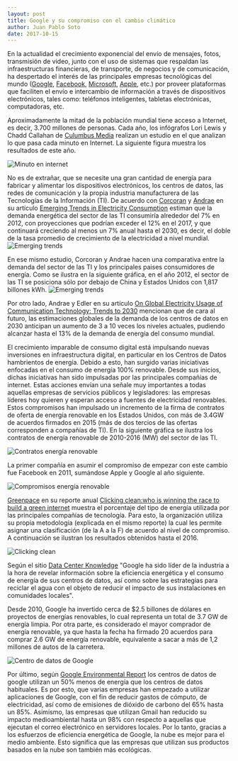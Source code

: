 ```yaml
---
layout: post
title: Google y su compromiso con el cambio climático
author: Juan Pablo Soto
date: 2017-10-15
---
```



En la actualidad el crecimiento exponencial del envío de mensajes, fotos, transmisión de video, junto con el uso de sistemas que respaldan las infraestructuras financieras, de transporte, de negocios y de comunicación, ha despertado el interés de las principales empresas tecnológicas del mundo ([Google](https://www.google.com), [Facebook](https://www.facebook.com), [Microsoft](https://www.microsoft.com), [Apple](http://www.apple.com), etc.) por proveer plataformas que faciliten el envío e intercambio de información a través de dispositivos electrónicos, tales como: teléfonos inteligentes, tabletas electrónicas, computadoras, etc.

Aproximadamente la mitad de la población mundial tiene acceso a Internet, es decir, 3.700 millones de personas. Cada año, los infógrafos Lori Lewis y Chadd Callahan de [Culumbus Media](http://www.cumulus.com/) realizan un estudio en el que analizan lo que pasa cada minuto en Internet. La siguiente figura muestra los resultados de este año.

![Minuto en internet](https://github.com/jpsotob/google-compromiso-cambio-climatico/blob/master/images/minuto.png?raw=true)

No es de extrañar, que se necesite una gran cantidad de energía para fabricar y alimentar los dispositivos electrónicos, los centros de datos, las redes de comunicación y la propia industria manufacturera de las Tecnologías de la Información (TI). De acuerdo con [Corcoran](https://www.researchgate.net/profile/Peter_Corcoran) y [Andrae](https://www.researchgate.net/profile/Anders_Andrae) en su artículo [Emerging Trends in Electricity Consumption](https://www.researchgate.net/publication/255923829_Emerging_Trends_in_Electricity_Consumption_for_Consumer_ICT) estiman que la demanda energética del sector de las TI consumiría alrededor del 7% en 2012, con  proyecciones que podrían exceder el 12% en el 2017, y que continuará creciendo al menos un 7% anual hasta el 2030, es decir, el doble de la tasa promedio de crecimiento de la electricidad a nivel mundial. 
![Emerging trends](https://github.com/jpsotob/google-compromiso-cambio-climatico/blob/master/images/emergingtrends.png?raw=true)

En ese mismo estudio, Corcoran y Andrae hacen una comparativa entre la demanda del sector de las TI y los principales paises consumidores de energía. Como se ilustra en la siguiente gráfica, en el año 2012, el sector de las TI se posiciona sólo por debajo de China y Estados Unidos con 1,817 billones kWh.
![Emerging trends](https://github.com/jpsotob/google-compromiso-cambio-climatico/blob/master/images/comparativaTI_countries_2012.png?raw=true)

Por otro lado, Andrae y Edler en su artículo [On Global Electricity Usage of Communication Technology: Trends to 2030](http://www.mdpi.com/2078-1547/6/1/117) mencionan que de cara al futuro, las estimaciones globales de la demanda de los centros de datos en 2030 anticipan un aumento de 3 a 10 veces los niveles actuales, pudiendo alcanzar hasta el 13% de la demanda de energía del consumo mundial.

El crecimiento imparable de consumo digital está impulsando nuevas inversiones en infraestructura digital, en particular en los Centros de Datos hambrientos de energía. Debido a esto, han surgido varias iniciativas enfocadas en el consumo de energía 100% renovable. Desde sus inicios, dichas iniciativas han sido impulsadas por las principales compañías de internet. Estas acciones envían una señale muy importantes a todas aquellas empresas de servicios públicos y legisladores: las empresas líderes hoy quieren y esperan acceso a fuentes de electricidad renovables. Estos compromisos han impulsado un incremento de la firma de contratos de oferta de energía renovable en los Estados Unidos, con más de 3.4GW de acuerdos firmados en 2015 (más de dos tercios de las ofertas corresponden a compañías de TI). En la siguiente gráfica se ilustra los contratos de energía renovable de 2010-2016 (MW) del sector de las TI.

![Contratos energía renovable](https://github.com/jpsotob/google-compromiso-cambio-climatico/blob/master/images/contratos.png)

La primer compañía en asumir el compromiso de empezar con este cambio fue Facebook en 2011, sumándose Apple y Google al año siguiente.

![Compromisos energía renovable](https://github.com/jpsotob/google-compromiso-cambio-climatico/blob/master/images/compromisos.png)

[Greenpace](http://www.greenpeace.org) en su reporte anual [Clicking clean:who is winning the race to build a green internet](http://www.greenpeace.org/international/en/publications/Campaign-reports/Climate-Reports/clicking-clean-2017/) muestra el porcentaje del tipo de energía utilizada por las principales compañías de tecnología. Para esto, la organización utiliza su propia metodología (explicada en el mismo reporte) la cual les permite asignar una clasificación (de la A a la F) de acuerdo al nivel de compromiso. A continuación se ilustran los resultados obtenidos hasta el 2016.

![Clicking clean](https://github.com/jpsotob/google-compromiso-cambio-climatico/blob/master/images/clean.png)

Según el sitio [Data Center Knowledge](http://www.datacenterknowledge.com/archives/2012/01/19/google-our-data-centers-are-good-neighbors/) "Google ha sido líder de la industria a la hora de revelar información sobre la eficiencia energética y el consumo de energía de sus centros de datos, así como sobre las estrategias para reciclar el agua con el objeto de reducir el impacto de sus instalaciones en comunidades locales". 

Desde 2010, Google ha invertido cerca de $2.5 billones de dólares en proyectos de energías renovables, lo cual representa un total de 3.7 GW de energía limpia. Por otra parte, es considerado el mayor comprador de energía renovable, ya que hasta la fecha ha firmado 20 acuerdos para comprar 2.6 GW de energía renovable, equivalente a sacar a más de 1,2 millones de autos de la carretera.

![Centro de datos de Google](https://github.com/jpsotob/google-compromiso-cambio-climatico/blob/master/images/google-datacenter-tech-05.jpg)

Por último, según [Google Environmental Report](https://environment.google/) los centros de datos de google utilizan un 50% menos de energía que los centros de datos habituales. Es por esto, que varias empresas han empezado a utilizar aplicaciones de Google, con el fin de reducir gastos de cómputo, de electricidad, así como de emisiones de dióxido de carbono del 65% hasta un 85%. Asimismo, las empresas que utilizan Gmail han reducido su impacto medioambiental hasta un 98% con respecto a aquellas que ejecutan el correo electrónico en servidores locales. Por lo tanto, gracias a los esfuerzos de eficiencia energética de Google, la nube es mejor para el medio ambiente. Esto significa que las empresas que utilizan sus productos basados en la nube son también más ecológicas.

